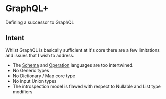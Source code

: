 # GraphQL+

Defining a successor to GraphQL

## Intent

Whilst GraphQL is basically sufficient at it's core there are a few limitations and issues that I wish to address.

- The [Schema](Schema.md) and [Operation](Operation.md) languages are too intertwined.
- No Generic types
- No Dictionary / Map core type
- No input Union types
- The introspection model is flawed with respect to Nullable and List type modifiers
